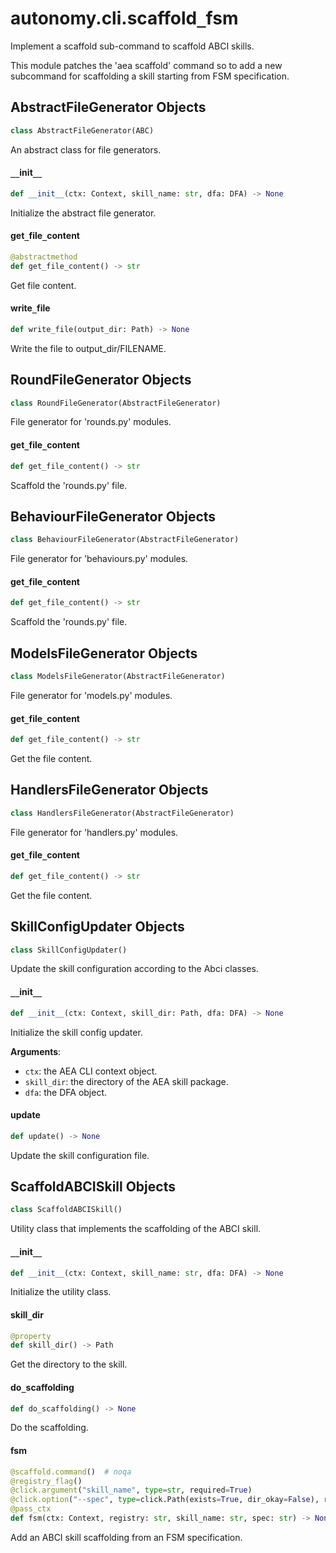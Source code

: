 <a id="autonomy.cli.scaffold_fsm"></a>

# autonomy.cli.scaffold`_`fsm

Implement a scaffold sub-command to scaffold ABCI skills.

This module patches the 'aea scaffold' command so to add a new subcommand for scaffolding a skill
 starting from FSM specification.

<a id="autonomy.cli.scaffold_fsm.AbstractFileGenerator"></a>

## AbstractFileGenerator Objects

```python
class AbstractFileGenerator(ABC)
```

An abstract class for file generators.

<a id="autonomy.cli.scaffold_fsm.AbstractFileGenerator.__init__"></a>

#### `__`init`__`

```python
def __init__(ctx: Context, skill_name: str, dfa: DFA) -> None
```

Initialize the abstract file generator.

<a id="autonomy.cli.scaffold_fsm.AbstractFileGenerator.get_file_content"></a>

#### get`_`file`_`content

```python
@abstractmethod
def get_file_content() -> str
```

Get file content.

<a id="autonomy.cli.scaffold_fsm.AbstractFileGenerator.write_file"></a>

#### write`_`file

```python
def write_file(output_dir: Path) -> None
```

Write the file to output_dir/FILENAME.

<a id="autonomy.cli.scaffold_fsm.RoundFileGenerator"></a>

## RoundFileGenerator Objects

```python
class RoundFileGenerator(AbstractFileGenerator)
```

File generator for 'rounds.py' modules.

<a id="autonomy.cli.scaffold_fsm.RoundFileGenerator.get_file_content"></a>

#### get`_`file`_`content

```python
def get_file_content() -> str
```

Scaffold the 'rounds.py' file.

<a id="autonomy.cli.scaffold_fsm.BehaviourFileGenerator"></a>

## BehaviourFileGenerator Objects

```python
class BehaviourFileGenerator(AbstractFileGenerator)
```

File generator for 'behaviours.py' modules.

<a id="autonomy.cli.scaffold_fsm.BehaviourFileGenerator.get_file_content"></a>

#### get`_`file`_`content

```python
def get_file_content() -> str
```

Scaffold the 'rounds.py' file.

<a id="autonomy.cli.scaffold_fsm.ModelsFileGenerator"></a>

## ModelsFileGenerator Objects

```python
class ModelsFileGenerator(AbstractFileGenerator)
```

File generator for 'models.py' modules.

<a id="autonomy.cli.scaffold_fsm.ModelsFileGenerator.get_file_content"></a>

#### get`_`file`_`content

```python
def get_file_content() -> str
```

Get the file content.

<a id="autonomy.cli.scaffold_fsm.HandlersFileGenerator"></a>

## HandlersFileGenerator Objects

```python
class HandlersFileGenerator(AbstractFileGenerator)
```

File generator for 'handlers.py' modules.

<a id="autonomy.cli.scaffold_fsm.HandlersFileGenerator.get_file_content"></a>

#### get`_`file`_`content

```python
def get_file_content() -> str
```

Get the file content.

<a id="autonomy.cli.scaffold_fsm.SkillConfigUpdater"></a>

## SkillConfigUpdater Objects

```python
class SkillConfigUpdater()
```

Update the skill configuration according to the Abci classes.

<a id="autonomy.cli.scaffold_fsm.SkillConfigUpdater.__init__"></a>

#### `__`init`__`

```python
def __init__(ctx: Context, skill_dir: Path, dfa: DFA) -> None
```

Initialize the skill config updater.

**Arguments**:

- `ctx`: the AEA CLI context object.
- `skill_dir`: the directory of the AEA skill package.
- `dfa`: the DFA object.

<a id="autonomy.cli.scaffold_fsm.SkillConfigUpdater.update"></a>

#### update

```python
def update() -> None
```

Update the skill configuration file.

<a id="autonomy.cli.scaffold_fsm.ScaffoldABCISkill"></a>

## ScaffoldABCISkill Objects

```python
class ScaffoldABCISkill()
```

Utility class that implements the scaffolding of the ABCI skill.

<a id="autonomy.cli.scaffold_fsm.ScaffoldABCISkill.__init__"></a>

#### `__`init`__`

```python
def __init__(ctx: Context, skill_name: str, dfa: DFA) -> None
```

Initialize the utility class.

<a id="autonomy.cli.scaffold_fsm.ScaffoldABCISkill.skill_dir"></a>

#### skill`_`dir

```python
@property
def skill_dir() -> Path
```

Get the directory to the skill.

<a id="autonomy.cli.scaffold_fsm.ScaffoldABCISkill.do_scaffolding"></a>

#### do`_`scaffolding

```python
def do_scaffolding() -> None
```

Do the scaffolding.

<a id="autonomy.cli.scaffold_fsm.fsm"></a>

#### fsm

```python
@scaffold.command()  # noqa
@registry_flag()
@click.argument("skill_name", type=str, required=True)
@click.option("--spec", type=click.Path(exists=True, dir_okay=False), required=True)
@pass_ctx
def fsm(ctx: Context, registry: str, skill_name: str, spec: str) -> None
```

Add an ABCI skill scaffolding from an FSM specification.

